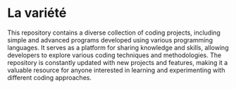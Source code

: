 # La variété

This repository contains a diverse collection of coding projects, including simple and advanced programs developed using various programming languages. It serves as a platform for sharing knowledge and skills, allowing developers to explore various coding techniques and methodologies. The repository is constantly updated with new projects and features, making it a valuable resource for anyone interested in learning and experimenting with different coding approaches.
